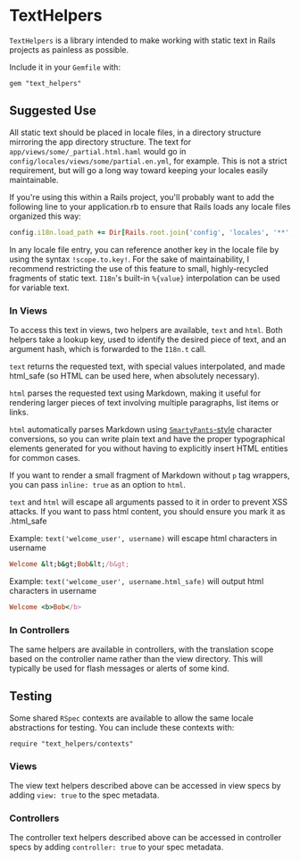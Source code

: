 # TextHelpers

`TextHelpers` is a library intended to make working with static text in Rails
projects as painless as possible.

Include it in your `Gemfile` with:

```
gem "text_helpers"
```

## Suggested Use

All static text should be placed in locale files, in a directory
structure mirroring the app directory structure. The text for
`app/views/some/_partial.html.haml` would go in
`config/locales/views/some/partial.en.yml`, for example. This is not a strict
requirement, but will go a long way toward keeping your locales easily
maintainable.

If you're using this within a Rails project, you'll probably want to add the
following line to your application.rb to ensure that Rails loads any locale
files organized this way:

```ruby
config.i18n.load_path += Dir[Rails.root.join('config', 'locales', '**', '*.{rb,yml}').to_s]
```

In any locale file entry, you can reference another key in the locale file by
using the syntax `!scope.to.key!`. For the sake of maintainability, I
recommend restricting the use of this feature to small, highly-recycled
fragments of static text. `I18n`'s built-in `%{value}` interpolation can be
used for variable text.

### In Views

To access this text in views, two helpers are available, `text` and `html`.
Both helpers take a lookup key, used to identify the desired piece of text,
and an argument hash, which is forwarded to the `I18n.t` call.

`text` returns the requested text, with special values interpolated, and made
html_safe (so HTML can be used here, when absolutely necessary).

`html` parses the requested text using Markdown, making it useful for rendering
larger pieces of text involving multiple paragraphs, list items or links.

`html` automatically parses Markdown using
[`SmartyPants`-style](http://daringfireball.net/projects/smartypants/)
character conversions, so you can write plain text and have the proper
typographical elements generated for you without having to explicitly insert
HTML entities for common cases.

If you want to render a small fragment of Markdown without `p` tag wrappers,
you can pass `inline: true` as an option to `html`.

`text` and `html` will escape all arguments passed to it in order to prevent XSS
attacks. If you want to pass html content, you should ensure you mark it as .html_safe

Example: `text('welcome_user', username)` will escape html characters in username
```ruby
Welcome &lt;b&gt;Bob&lt;/b&gt;
```

Example: `text('welcome_user', username.html_safe)` will output html characters in username
```ruby
Welcome <b>Bob</b>
```

### In Controllers

The same helpers are available in controllers, with the translation scope based
on the controller name rather than the view directory. This will typically be
used for flash messages or alerts of some kind.

## Testing

Some shared `RSpec` contexts are available to allow the same locale
abstractions for testing. You can include these contexts with:

```
require "text_helpers/contexts"
```

### Views

The view text helpers described above can be accessed in view
specs by adding `view: true` to the spec metadata.

### Controllers

The controller text helpers described above can be accessed in controller
specs by adding `controller: true` to your spec metadata.
